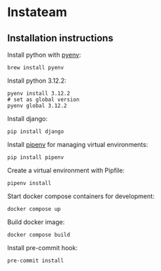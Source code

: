 # Instateam

## Installation instructions

Install python with [pyenv](https://github.com/pyenv/pyenv):

```shell
brew install pyenv
```

Install python 3.12.2:

```shell
pyenv install 3.12.2
# set as global version
pyenv global 3.12.2
```

Install django:

```shell
pip install django
```

Install [pipenv](https://pipenv.pypa.io/en/latest/) for managing virtual environments:

```shell
pip install pipenv
```

Create a virtual environment with Pipfile:

```shell
pipenv install
```

Start docker compose containers for development:

```shell
docker compose up
```

Build docker image:

```shell
docker compose build
```

Install pre-commit hook:

```shell
pre-commit install
```
